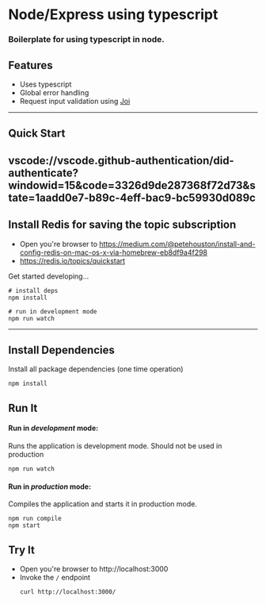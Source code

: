 # Node/Express using typescript

### Boilerplate for using typescript in node. 

## Features
* Uses typescript
* Global error handling
* Request input validation using [Joi](https://github.com/hapijs/joi)
_ _ _ _

## Quick Start
## vscode://vscode.github-authentication/did-authenticate?windowid=15&code=3326d9de287368f72d73&state=1aadd0e7-b89c-4eff-bac9-bc59930d089c

## Install Redis for saving the topic subscription
* Open you're browser to https://medium.com/@petehouston/install-and-config-redis-on-mac-os-x-via-homebrew-eb8df9a4f298
* https://redis.io/topics/quickstart

Get started developing...

```shell
# install deps
npm install

# run in development mode
npm run watch

```
---

## Install Dependencies

Install all package dependencies (one time operation)

```shell
npm install
```

## Run It
#### Run in *development* mode:
Runs the application is development mode. Should not be used in production

```shell
npm run watch
```


#### Run in *production* mode:

Compiles the application and starts it in production mode.

```shell
npm run compile
npm start
```


## Try It
* Open you're browser to http://localhost:3000
* Invoke the `/` endpoint 
  ```shell
  curl http://localhost:3000/
  ```